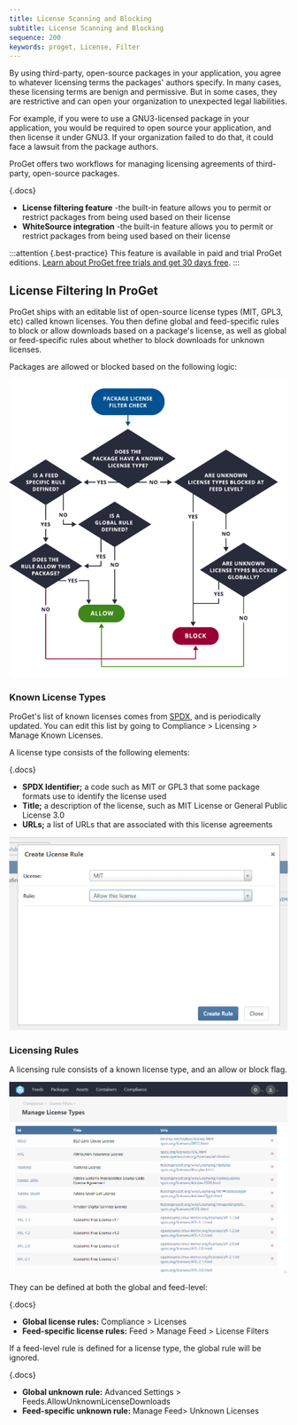 ```yaml
---
title: License Scanning and Blocking
subtitle: License Scanning and Blocking
sequence: 200
keywords: proget, License, Filter
---
```

By using third-party, open-source packages in your application, you agree to whatever licensing terms the packages' authors specify. In many cases, these licensing terms are benign and permissive. But in some cases, they are restrictive and can open your organization to unexpected legal liabilities.

For example, if you were to use a GNU3-licensed package in your application, you would be required to open source your application, and then license it under GNU3. If your organization failed to do that, it could face a lawsuit from the package authors.

ProGet offers two workflows for managing licensing agreements of third-party, open-source packages.

{.docs}

- **License filtering feature** -the built-in feature allows you to permit or restrict packages from being used based on their license
- **WhiteSource integration**  -the built-in feature allows you to permit or restrict packages from being used based on their license

:::attention {.best-practice}
This feature is available in paid and trial ProGet editions. [Learn about ProGet free trials and get 30 days free](https://inedo.com/proget/pricing/trial).
:::

##   License Filtering In ProGet

ProGet ships with an editable list of open-source license types (MIT, GPL3, etc) called known licenses. You then define global and feed-specific rules to block or allow downloads based on a package's license, as well as global or feed-specific rules about whether to block downloads for unknown licenses.

Packages are allowed or blocked based on the following logic:

![](/resources/documentation/proget/fliter-logic.png)

### Known License Types

ProGet's list of known licenses comes from [SPDX](https://spdx.org/licenses), and is periodically updated. You can edit this list by going to Compliance > Licensing > Manage Known Licenses.

A license type consists of the following elements:

{.docs}
- **SPDX Identifier;** a code such as MIT or GPL3 that some package formats use to identify the license used
- **Title;** a description of the license, such as MIT License or General Public License 3.0
- **URLs;** a list of URLs that are associated with this license agreements

![](/resources/documentation/proget/license-rule.png)

### Licensing Rules

A licensing rule consists of a known license type, and an allow or block flag.

![](/resources/documentation/proget/license-list.png)

They can be defined at both the global and feed-level:

{.docs}
- **Global license rules:** Compliance > Licenses
- **Feed-specific license rules:** Feed > Manage Feed > License Filters

If a feed-level rule is defined for a license type, the global rule will be ignored.

{.docs}
- **Global unknown rule:** Advanced Settings > Feeds.AllowUnknownLicenseDownloads
- **Feed-specific unknown rule:** Manage Feed> Unknown Licenses
